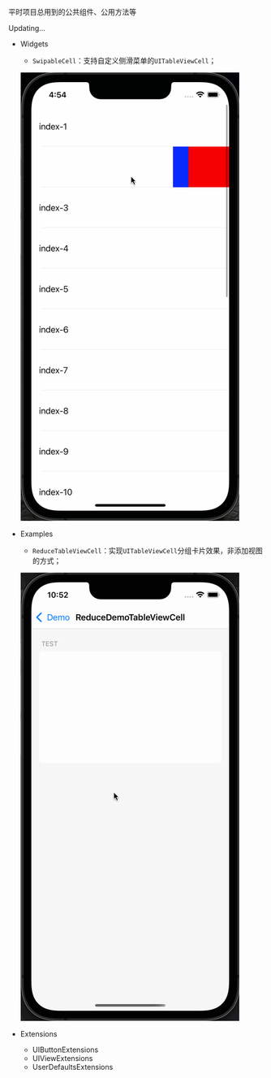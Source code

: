 平时项目总用到的公共组件、公用方法等

Updating...

* Widgets
  * `SwipableCell`：支持自定义侧滑菜单的`UITableViewCell`；
  
  ![SwipableCell](/gifs/SwipableCell.gif)
  
* Examples
    * `ReduceTableViewCell`：实现`UITableViewCell`分组卡片效果，非添加视图的方式；
    
    ![ReduceTableViewCell](/gifs/ReduceTableViewCell.gif)
* Extensions
  * UIButtonExtensions
  * UIViewExtensions
  * UserDefaultsExtensions 
